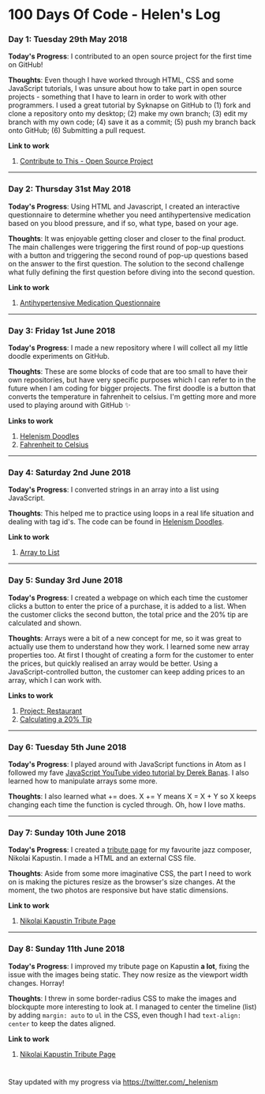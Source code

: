 # 100 Days Of Code - Helen's Log

### Day 1: Tuesday 29th May 2018

**Today's Progress**: I contributed to an open source project for the first time on GitHub!

**Thoughts**: Even though I have worked through HTML, CSS and some JavaScript tutorials, I was unsure about how to take part in open source projects - something that I have to learn in order to work with other programmers. I used a great tutorial by Syknapse on GitHub to (1) fork and clone a repository onto my desktop; (2) make my own branch; (3) edit my branch with my own code; (4) save it as a commit; (5) push my branch back onto GitHub; (6) Submitting a pull request.

**Link to work**
1. [Contribute to This - Open Source Project](https://github.com/helenism/Contribute-To-This-Project/blob/helen-card/index.html)
<hr>

### Day 2: Thursday 31st May 2018

**Today's Progress**: Using HTML and Javascript, I created an interactive questionnaire to determine whether you need antihypertensive medication based on you blood pressure, and if so, what type, based on your age.

**Thoughts**: It was enjoyable getting closer and closer to the final product. The main challenges were triggering the first round of pop-up questions with a button and triggering the second round of pop-up questions based on the answer to the first question. The solution to the second challenge what fully defining the first question before diving into the second question.

**Link to work**
1. [Antihypertensive Medication Questionnaire](https://github.com/helenism/antihypertensive)
<hr>

### Day 3: Friday 1st June 2018

**Today's Progress**: I made a new repository where I will collect all my little doodle experiments on GitHub. 

**Thoughts**: These are some blocks of code that are too small to have their own repositories, but have very specific purposes which I can refer to in the future when I am coding for bigger projects. The first doodle is a button that converts the temperature in fahrenheit to celsius. I'm getting more and more used to playing around with GitHub ✨

**Links to work**
1. [Helenism Doodles](https://github.com/helenism/helenism-doodles)
2. [Fahrenheit to Celsius](https://github.com/helenism/helenism-doodles/blob/master/fahrenheit-to-celsius.html)
<hr>

### Day 4: Saturday 2nd June 2018

**Today's Progress**: I converted strings in an array into a list using JavaScript. 

**Thoughts**: This helped me to practice using loops in a real life situation and dealing with tag id's. The code can be found in [Helenism Doodles](https://github.com/helenism/helenism-doodles).

**Link to work**
1. [Array to List](https://github.com/helenism/helenism-doodles/blob/master/array-to-list.html)
<hr>

### Day 5: Sunday 3rd June 2018

**Today's Progress**: I created a webpage on which each time the customer clicks a button to enter the price of a purchase, it is added to a list. When the customer clicks the second button, the total price and the 20% tip are calculated and shown. 

**Thoughts**: Arrays were a bit of a new concept for me, so it was great to actually use them to understand how they work. I learned some new array properties too. At first I thought of creating a form for the customer to enter the prices, but quickly realised an array would be better. Using a JavaScript-controlled button, the customer can keep adding prices to an array, which I can work with.

**Links to work**
1. [Project: Restaurant](https://github.com/helenism/project-restaurant)
2. [Calculating a 20% Tip](https://github.com/helenism/project-restaurant/blob/master/tip.html)
<hr>

### Day 6: Tuesday 5th June 2018

**Today's Progress**: I played around with JavaScript functions in Atom as I followed my fave [JavaScript YouTube video tutorial by Derek Banas](https://www.youtube.com/watch?v=fju9ii8YsGs&t=966s). I also learned how to manipulate arrays some more.

**Thoughts**: I also learned what += does. X += Y means X = X + Y so X keeps changing each time the function is cycled through. Oh, how I love maths.
<hr>

### Day 7: Sunday 10th June 2018

**Today's Progress**: I created a [tribute page](https://github.com/helenism/tribute-pages) for my favourite jazz composer, Nikolai Kapustin. I made a HTML and an external CSS file.

**Thoughts**: Aside from some more imaginative CSS, the part I need to work on is making the pictures resize as the browser's size changes. At the moment, the two photos are responsive but have static dimensions.

**Link to work**
1. [Nikolai Kapustin Tribute Page](https://github.com/helenism/tribute-pages/tree/master/kapustin)
<hr>


### Day 8: Sunday 11th June 2018

**Today's Progress**: I improved my tribute page on Kapustin **a lot**, fixing the issue with the images being static. They now resize as the viewport width changes. Horray!

**Thoughts**: I threw in some border-radius CSS to make the images and blockqupte more interesting to look at. I managed to center the timeline (list) by adding <code>margin: auto</code> to <code>ul</code> in the CSS, even though I had <code>text-align: center</code> to keep the dates aligned.

**Link to work**
1. [Nikolai Kapustin Tribute Page](https://github.com/helenism/tribute-pages/tree/master/kapustin)

#
Stay updated with my progress via https://twitter.com/_helenism
